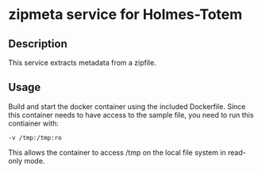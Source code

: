 # zipmeta service for Holmes-Totem

## Description

This service extracts metadata from a zipfile.

## Usage

Build and start the docker container using the included Dockerfile.
Since this container needs to have access to the sample file, you
need to run this contiainer with:

`-v /tmp:/tmp:ro`

This allows the container to access /tmp on the local file system in
read-only mode.

